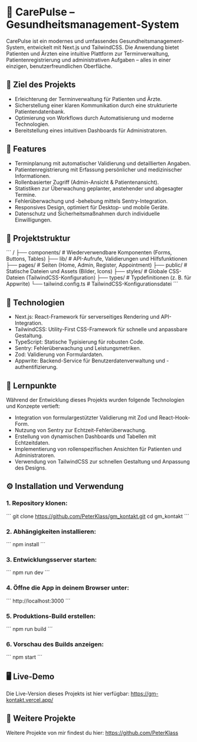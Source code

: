 # 🏥 CarePulse – Gesundheitsmanagement-System
CarePulse ist ein modernes und umfassendes Gesundheitsmanagement-System, entwickelt mit Next.js und TailwindCSS. Die Anwendung bietet Patienten und Ärzten eine intuitive Plattform zur Terminverwaltung, Patientenregistrierung und administrativen Aufgaben – alles in einer einzigen, benutzerfreundlichen Oberfläche.

## 🎯 Ziel des Projekts
- Erleichterung der Terminverwaltung für Patienten und Ärzte.
- Sicherstellung einer klaren Kommunikation durch eine strukturierte Patientendatenbank.
- Optimierung von Workflows durch Automatisierung und moderne Technologien.
- Bereitstellung eines intuitiven Dashboards für Administratoren.

## 🌟 Features
- Terminplanung mit automatischer Validierung und detaillierten Angaben.
- Patientenregistrierung mit Erfassung persönlicher und medizinischer Informationen.
- Rollenbasierter Zugriff (Admin-Ansicht & Patientenansicht).
- Statistiken zur Überwachung geplanter, anstehender und abgesagter Termine.
- Fehlerüberwachung und -behebung mittels Sentry-Integration.
- Responsives Design, optimiert für Desktop- und mobile Geräte.
- Datenschutz und Sicherheitsmaßnahmen durch individuelle Einwilligungen.

## 📂 Projektstruktur
´´´
/
├── components/              # Wiederverwendbare Komponenten (Forms, Buttons, Tables)
├── lib/                     # API-Aufrufe, Validierungen und Hilfsfunktionen
├── pages/                   # Seiten (Home, Admin, Register, Appointment)
├── public/                  # Statische Dateien und Assets (Bilder, Icons)
├── styles/                  # Globale CSS-Dateien (TailwindCSS-Konfiguration)
├── types/                   # Typdefinitionen (z. B. für Appwrite)
└── tailwind.config.ts       # TailwindCSS-Konfigurationsdatei
´´´

## 🚀 Technologien
- Next.js: React-Framework für serverseitiges Rendering und API-Integration.
- TailwindCSS: Utility-First CSS-Framework für schnelle und anpassbare Gestaltung.
- TypeScript: Statische Typisierung für robusten Code.
- Sentry: Fehlerüberwachung und Leistungsmetriken.
- Zod: Validierung von Formulardaten.
- Appwrite: Backend-Service für Benutzerdatenverwaltung und -authentifizierung.

## 📝 Lernpunkte
Während der Entwicklung dieses Projekts wurden folgende Technologien und Konzepte vertieft:

- Integration von formulargestützter Validierung mit Zod und React-Hook-Form.
- Nutzung von Sentry zur Echtzeit-Fehlerüberwachung.
- Erstellung von dynamischen Dashboards und Tabellen mit Echtzeitdaten.
- Implementierung von rollenspezifischen Ansichten für Patienten und Administratoren.
- Verwendung von TailwindCSS zur schnellen Gestaltung und Anpassung des Designs.

## ⚙️ Installation und Verwendung
### 1. Repository klonen:
´´´
git clone https://github.com/PeterKlass/gm_kontakt.git
cd gm_kontakt
´´´

### 2. Abhängigkeiten installieren:
´´´
npm install
´´´

### 3. Entwicklungsserver starten:
´´´
npm run dev
´´´

### 4. Öffne die App in deinem Browser unter:
´´´
http://localhost:3000
´´´

### 5. Produktions-Build erstellen:
´´´
npm run build
´´´

### 6. Vorschau des Builds anzeigen:
´´´
npm start
´´´

## 🖥️ Live-Demo
Die Live-Version dieses Projekts ist hier verfügbar: https://gm-kontakt.vercel.app/

## 🔗 Weitere Projekte
Weitere Projekte von mir findest du hier: https://github.com/PeterKlass
